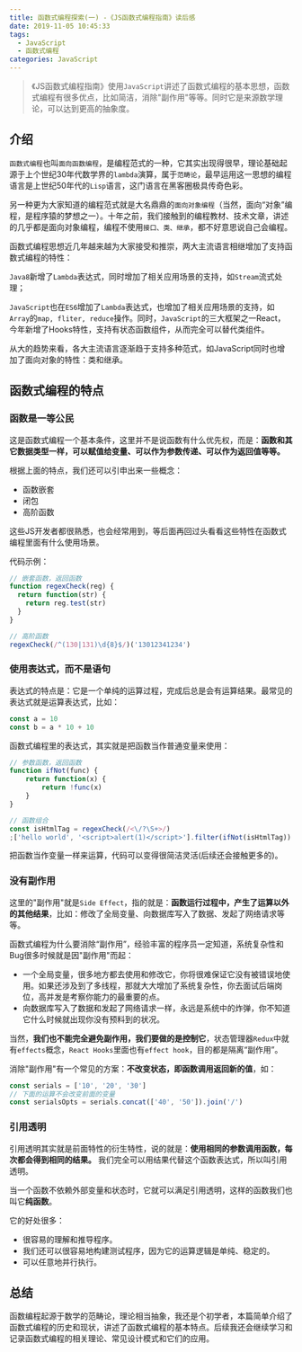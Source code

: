 ```yaml
---
title: 函数式编程探索(一) -《JS函数式编程指南》读后感
date: 2019-11-05 10:45:33
tags:
  - JavaScript
  - 函数式编程
categories: JavaScript
---
```

>《JS函数式编程指南》使用`JavaScript`讲述了函数式编程的基本思想，函数式编程有很多优点，比如简洁，消除"副作用"等等。同时它是来源数学理论，可以达到更高的抽象度。

## 介绍
`函数式编程`也叫`面向函数编程`，是编程范式的一种，它其实出现得很早，理论基础起源于上个世纪30年代数学界的`lambda`演算，属于`范畴论`，最早运用这一思想的编程语言是上世纪50年代的`Lisp`语言，这门语言在黑客圈极具传奇色彩。

另一种更为大家知道的编程范式就是大名鼎鼎的`面向对象编程`（当然，面向“对象”编程，是程序猿的梦想之一）。十年之前，我们接触到的编程教材、技术文章，讲述的几乎都是面向对象编程，编程不使用`接口、类、继承`，都不好意思说自己会编程。

函数式编程思想近几年越来越为大家接受和推崇，两大主流语言相继增加了支持函数式编程的特性：

`Java8`新增了`Lambda`表达式，同时增加了相关应用场景的支持，如`Stream`流式处理；

`JavaScript`也在`ES6`增加了`Lambda`表达式，也增加了相关应用场景的支持，如`Array`的`map, fliter, reduce`操作。同时，`JavaScript`的三大框架之一React，今年新增了Hooks特性，支持有状态函数组件，从而完全可以替代类组件。

从大的趋势来看，各大主流语言逐渐趋于支持多种范式，如JavaScript同时也增加了面向对象的特性：类和继承。

## 函数式编程的特点
### 函数是一等公民
这是函数式编程一个基本条件，这里并不是说函数有什么优先权，而是：**函数和其它数据类型一样，可以赋值给变量、可以作为参数传递、可以作为返回值等等。**

根据上面的特点，我们还可以引申出来一些概念：
- 函数嵌套
- 闭包
- 高阶函数

这些JS开发者都很熟悉，也会经常用到，等后面再回过头看看这些特性在函数式编程里面有什么使用场景。

代码示例：
```javascript
// 嵌套函数，返回函数
function regexCheck(reg) {
  return function(str) {
    return reg.test(str)
  }
}

// 高阶函数
regexCheck(/^(130|131)\d{8}$/)('13012341234')
```

### 使用表达式，而不是语句
表达式的特点是：它是一个单纯的运算过程，完成后总是会有运算结果。最常见的表达式就是运算表达式，比如：
```javascript
const a = 10
const b = a * 10 + 10
```
函数式编程里的表达式，其实就是把函数当作普通变量来使用：
```javascript
// 参数函数，返回函数
function ifNot(func) {
    return function(x) {
        return !func(x)
    }
}

// 函数组合
const isHtmlTag = regexCheck(/<\/?\S+>/)
;['hello world', '<script>alert(1)</script>'].filter(ifNot(isHtmlTag))
```
把函数当作变量一样来运算，代码可以变得很简洁灵活(后续还会接触更多的)。

### 没有副作用
这里的"副作用"就是`Side Effect`，指的就是：**函数运行过程中，产生了运算以外的其他结果**，比如：修改了全局变量、向数据库写入了数据、发起了网络请求等等。

函数式编程为什么要消除“副作用”，经验丰富的程序员一定知道，系统复杂性和Bug很多时候就是因"副作用"而起：
- 一个全局变量，很多地方都去使用和修改它，你将很难保证它没有被错误地使用。如果还涉及到了多线程，那就大大增加了系统复杂性，你去面试后端岗位，高并发是考察你能力的最重要的点。
- 向数据库写入了数据和发起了网络请求一样，永远是系统中的炸弹，你不知道它什么时候就出现你没有预料到的状况。

当然，**我们也不能完全避免副作用，我们要做的是控制它**，状态管理器`Redux`中就有`effects`概念，`React Hooks`里面也有`effect hook`，目的都是隔离“副作用”。

消除"副作用"有一个常见的方案：**不改变状态，即函数调用返回新的值**，如：
```javascript
const serials = ['10', '20', '30']
// 下面的运算不会改变前面的变量
const serialsOpts = serials.concat(['40', '50']).join('/')
```

### 引用透明
引用透明其实就是前面特性的衍生特性，说的就是：**使用相同的参数调用函数，每次都会得到相同的结果。** 我们完全可以用结果代替这个函数表达式，所以叫引用透明。

当一个函数不依赖外部变量和状态时，它就可以满足引用透明，这样的函数我们也叫它**纯函数**。

它的好处很多：
- 很容易的理解和推导程序。
- 我们还可以很容易地构建测试程序，因为它的运算逻辑是单纯、稳定的。
- 可以任意地并行执行。

## 总结
函数编程起源于数学的范畴论，理论相当抽象，我还是个初学者，本篇简单介绍了函数式编程的历史和现状，讲述了函数式编程的基本特点。后续我还会继续学习和记录函数式编程的相关理论、常见设计模式和它们的应用。
